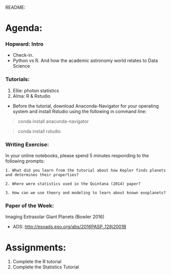 README:
# Agenda:

### Hopward: Intro
- Check-in.
- Python vs R. And how the academic astronomy world relates to Data Science

    
### Tutorials:
1. Ellie: photon statistics
2. Alma: R & Rstudio 
- Before the tutorial, download Anaconda-Navigator for your operating system and install Rstudio using the following in command line:
> conda install anaconda-navigator

> conda install rstudio

### Writing Exercise: 
In your online notebooks, please spend 5 minutes responding to the following prompts:

    1. What did you learn from the tutorial about how Kepler finds planets and determines their properties?
    
    2. Where were statistics used in the Quintana (2014) paper?
    
    3. How can we use theory and modeling to learn about known exoplanets?


### Paper of the Week:
Imaging Extrasolar Giant Planets (Bowler 2016)
 * ADS: http://esoads.eso.org/abs/2016PASP..128j2001B


# Assignments:

1. Complete the R tutorial
2. Complete the Statistics Tutorial
